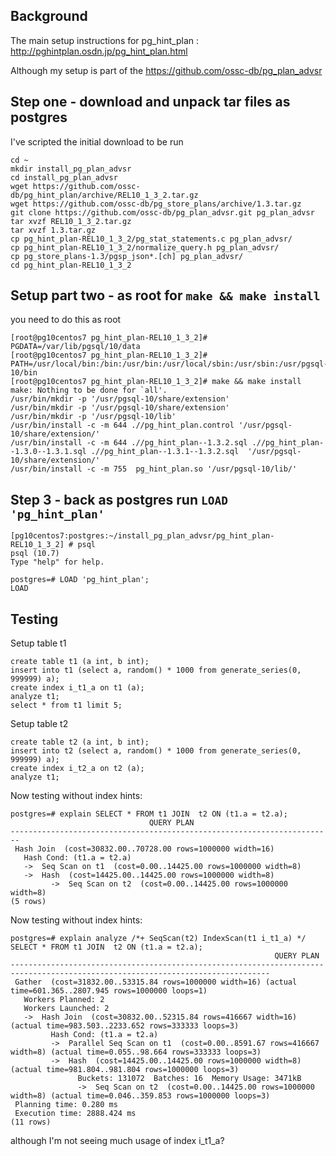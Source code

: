## Background

The main setup instructions for pg_hint_plan : http://pghintplan.osdn.jp/pg_hint_plan.html

Although my setup is part of the https://github.com/ossc-db/pg_plan_advsr  
   
## Step one - download and unpack tar files as postgres

I've scripted the initial download to be run 

```
cd ~
mkdir install_pg_plan_advsr
cd install_pg_plan_advsr
wget https://github.com/ossc-db/pg_hint_plan/archive/REL10_1_3_2.tar.gz
wget https://github.com/ossc-db/pg_store_plans/archive/1.3.tar.gz
git clone https://github.com/ossc-db/pg_plan_advsr.git pg_plan_advsr
tar xvzf REL10_1_3_2.tar.gz
tar xvzf 1.3.tar.gz
cp pg_hint_plan-REL10_1_3_2/pg_stat_statements.c pg_plan_advsr/
cp pg_hint_plan-REL10_1_3_2/normalize_query.h pg_plan_advsr/
cp pg_store_plans-1.3/pgsp_json*.[ch] pg_plan_advsr/
cd pg_hint_plan-REL10_1_3_2
```


## Setup part two - as root for `make && make install`

you need to do this as root

```
[root@pg10centos7 pg_hint_plan-REL10_1_3_2]# PGDATA=/var/lib/pgsql/10/data
[root@pg10centos7 pg_hint_plan-REL10_1_3_2]# PATH=/usr/local/bin:/bin:/usr/bin:/usr/local/sbin:/usr/sbin:/usr/pgsql-10/bin
[root@pg10centos7 pg_hint_plan-REL10_1_3_2]# make && make install
make: Nothing to be done for `all'.
/usr/bin/mkdir -p '/usr/pgsql-10/share/extension'
/usr/bin/mkdir -p '/usr/pgsql-10/share/extension'
/usr/bin/mkdir -p '/usr/pgsql-10/lib'
/usr/bin/install -c -m 644 .//pg_hint_plan.control '/usr/pgsql-10/share/extension/'
/usr/bin/install -c -m 644 .//pg_hint_plan--1.3.2.sql .//pg_hint_plan--1.3.0--1.3.1.sql .//pg_hint_plan--1.3.1--1.3.2.sql  '/usr/pgsql-10/share/extension/'
/usr/bin/install -c -m 755  pg_hint_plan.so '/usr/pgsql-10/lib/'
```

## Step 3 - back as postgres run `LOAD 'pg_hint_plan'`

```
[pg10centos7:postgres:~/install_pg_plan_advsr/pg_hint_plan-REL10_1_3_2] # psql
psql (10.7)
Type "help" for help.

postgres=# LOAD 'pg_hint_plan';
LOAD
```


## Testing

Setup table t1 
```
create table t1 (a int, b int);
insert into t1 (select a, random() * 1000 from generate_series(0, 999999) a);
create index i_t1_a on t1 (a);
analyze t1;
select * from t1 limit 5;
```

Setup table t2
```
create table t2 (a int, b int);
insert into t2 (select a, random() * 1000 from generate_series(0, 999999) a);
create index i_t2_a on t2 (a);
analyze t1;
```


Now testing without index hints:
```                              ^
postgres=# explain SELECT * FROM t1 JOIN  t2 ON (t1.a = t2.a);
                               QUERY PLAN
------------------------------------------------------------------------
 Hash Join  (cost=30832.00..70728.00 rows=1000000 width=16)
   Hash Cond: (t1.a = t2.a)
   ->  Seq Scan on t1  (cost=0.00..14425.00 rows=1000000 width=8)
   ->  Hash  (cost=14425.00..14425.00 rows=1000000 width=8)
         ->  Seq Scan on t2  (cost=0.00..14425.00 rows=1000000 width=8)
(5 rows)
```

Now testing without index hints:
```
postgres=# explain analyze /*+ SeqScan(t2) IndexScan(t1 i_t1_a) */  SELECT * FROM t1 JOIN  t2 ON (t1.a = t2.a);
                                                           QUERY PLAN
--------------------------------------------------------------------------------------------------------------------------------
 Gather  (cost=31832.00..53315.84 rows=1000000 width=16) (actual time=601.365..2807.945 rows=1000000 loops=1)
   Workers Planned: 2
   Workers Launched: 2
   ->  Hash Join  (cost=30832.00..52315.84 rows=416667 width=16) (actual time=983.503..2233.652 rows=333333 loops=3)
         Hash Cond: (t1.a = t2.a)
         ->  Parallel Seq Scan on t1  (cost=0.00..8591.67 rows=416667 width=8) (actual time=0.055..98.664 rows=333333 loops=3)
         ->  Hash  (cost=14425.00..14425.00 rows=1000000 width=8) (actual time=981.804..981.804 rows=1000000 loops=3)
               Buckets: 131072  Batches: 16  Memory Usage: 3471kB
               ->  Seq Scan on t2  (cost=0.00..14425.00 rows=1000000 width=8) (actual time=0.046..359.853 rows=1000000 loops=3)
 Planning time: 0.280 ms
 Execution time: 2888.424 ms
(11 rows)
```

although I'm not seeing much usage of index i_t1_a?


